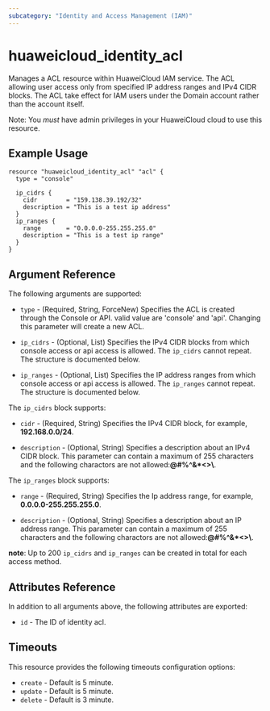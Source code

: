 ```yaml
---
subcategory: "Identity and Access Management (IAM)"
---
```


# huaweicloud_identity_acl

Manages a ACL resource within HuaweiCloud IAM service.
The ACL allowing user access only from specified IP address ranges and IPv4 CIDR blocks.
The ACL take effect for IAM users under the Domain account rather than the account itself.

Note: You _must_ have admin privileges in your HuaweiCloud cloud to use this resource.

## Example Usage

```hcl
resource "huaweicloud_identity_acl" "acl" {
  type = "console"

  ip_cidrs {
    cidr        = "159.138.39.192/32"
    description = "This is a test ip address"
  }
  ip_ranges {
    range       = "0.0.0.0-255.255.255.0"
    description = "This is a test ip range"
  }
}
```

## Argument Reference

The following arguments are supported:

* `type` - (Required, String, ForceNew) Specifies the ACL is created through the Console or API.
    valid value are 'console' and 'api'.
    Changing this parameter will create a new ACL.

* `ip_cidrs` - (Optional, List) Specifies the IPv4 CIDR blocks from which console access or api access is allowed.
    The `ip_cidrs` cannot repeat. The structure is documented below.

* `ip_ranges` - (Optional, List) Specifies the IP address ranges from which console access or api access is allowed.
    The `ip_ranges` cannot repeat. The structure is documented below.

The `ip_cidrs` block supports:

* `cidr` - (Required, String) Specifies the IPv4 CIDR block, for example, __192.168.0.0/24__.

* `description` - (Optional, String) Specifies a description about an IPv4 CIDR block.
    This parameter can contain a maximum of 255 characters and the following charactors are not allowed:__@#%^&*<>\\__.

The `ip_ranges` block supports:

* `range` - (Required, String) Specifies the Ip address range, for example, __0.0.0.0-255.255.255.0__.

* `description` - (Optional, String) Specifies a description about an IP address range.
    This parameter can contain a maximum of 255 characters and the following charactors are not allowed:__@#%^&*<>\\__.

**note**: Up to 200 `ip_cidrs` and `ip_ranges` can be created in total for each access method.

## Attributes Reference

In addition to all arguments above, the following attributes are exported:

* `id` - The ID of identity acl.

## Timeouts
This resource provides the following timeouts configuration options:
- `create` - Default is 5 minute.
- `update` - Default is 5 minute.
- `delete` - Default is 3 minute.
